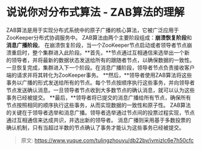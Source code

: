 # 说说你对分布式算法 - ZAB算法的理解

ZAB算法是用于实现分布式系统中的原子广播的核心算法，它被广泛应用于ZooKeeper分布式协调服务中。
ZAB算法由两个主要阶段组成：**崩溃恢复阶段**和**消息广播阶段**。
在崩溃恢复阶段，当一个ZooKeeper节点启动或者领导者节点崩溃重启时，整个集群进入此阶段。**首先，**节点通过互相通信来选举出一个新的领导者，并将最新的数据状态发送给所有的跟随者节点，以确保数据的一致性。一旦恢复完成，集群进入下一个阶段。在消息广播阶段，领导者节点负责接收客户端的请求并将其转化为ZooKeeper事务。
**然后，**领导者使用ZAB算法将这些事务以广播的形式发送给所有的节点。每个节点按顺序执行这些事务，并向领导者节点发送确认消息。一旦领导者节点收到大多数节点的确认消息，就可以认为这些事务已经被提交。
**最后，**领导者将已提交的消息广播给所有节点，确保所有节点按照相同的顺序执行这些事务，从而实现数据的一致性和原子性。
ZAB算法的关键在于领导者选举和消息广播。领导者选举通过节点间的投票过程实现，节点通过互相通信来达成共识，并选出新的领导者。
消息广播则采用基于多数投票的确认机制，只有当超过半数的节点确认了事务才能认为这些事务已经被提交。


> 原文: <https://www.yuque.com/tulingzhouyu/db22bv/ivmizlc6e7h50cfc>